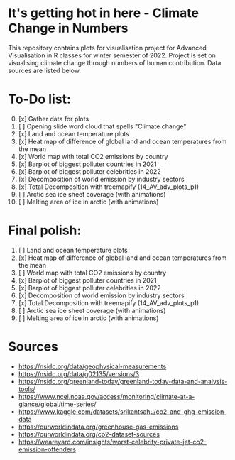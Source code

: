 # It's getting hot in here - Climate Change in Numbers
This repository contains plots for visualisation project for Advanced Visualisation in R classes for winter semester of 2022. Project is set on visualising climate change through numbers of human contribution. Data sources are listed below. 

# To-Do list:
0) [x] Gather data for plots
0) [ ] Opening slide word cloud that spells "Climate change"
1) [x] Land and ocean temperature plots
2) [x] Heat map of difference of global land and ocean temperatures from the mean
3) [x] World map with total CO2 emissions by country
4) [x] Barplot of biggest polluter countries in 2021
5) [x] Barplot of biggest polluter celebrities in 2022
6) [x] Decomposition of world emission by industry sectors
7) [x] Total Decomposition with treemapify (14_AV_adv_plots_p1)
8) [ ] Arctic sea ice sheet coverage (with animations)
9) [ ] Melting area of ice in arctic (with animations)

# Final polish:
1) [ ] Land and ocean temperature plots
2) [x] Heat map of difference of global land and ocean temperatures from the mean
3) [ ] World map with total CO2 emissions by country
4) [x] Barplot of biggest polluter countries in 2021
5) [x] Barplot of biggest polluter celebrities in 2022
6) [x] Decomposition of world emission by industry sectors
7) [x] Total Decomposition with treemapify (14_AV_adv_plots_p1)
8) [ ] Arctic sea ice sheet coverage (with animations)
9) [ ] Melting area of ice in arctic (with animations)


# Sources
- https://nsidc.org/data/geophysical-measurements
- https://nsidc.org/data/g02135/versions/3
- https://nsidc.org/greenland-today/greenland-today-data-and-analysis-tools/
- https://www.ncei.noaa.gov/access/monitoring/climate-at-a-glance/global/time-series/
- https://www.kaggle.com/datasets/srikantsahu/co2-and-ghg-emission-data
- https://ourworldindata.org/greenhouse-gas-emissions
- https://ourworldindata.org/co2-dataset-sources
- https://weareyard.com/insights/worst-celebrity-private-jet-co2-emission-offenders

